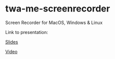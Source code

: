 # twa-me-screenrecorder
 Screen Recorder for MacOS, Windows &amp; Linux


Link to presentation:

[Slides](https://slides.com/kdgyimah/qodehub-end-of-month-presentation-01/fullscreen)

[Video](https://www.youtube.com/watch?v=aQWcnzIFCLA)

